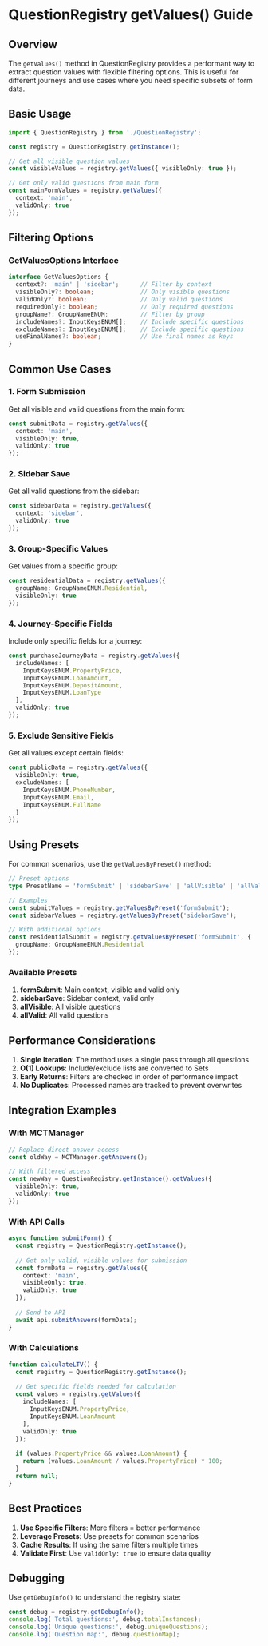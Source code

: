 # QuestionRegistry getValues() Guide

## Overview

The `getValues()` method in QuestionRegistry provides a performant way to extract question values with flexible filtering options. This is useful for different journeys and use cases where you need specific subsets of form data.

## Basic Usage

```typescript
import { QuestionRegistry } from './QuestionRegistry';

const registry = QuestionRegistry.getInstance();

// Get all visible question values
const visibleValues = registry.getValues({ visibleOnly: true });

// Get only valid questions from main form
const mainFormValues = registry.getValues({ 
  context: 'main',
  validOnly: true 
});
```

## Filtering Options

### GetValuesOptions Interface

```typescript
interface GetValuesOptions {
  context?: 'main' | 'sidebar';      // Filter by context
  visibleOnly?: boolean;             // Only visible questions
  validOnly?: boolean;               // Only valid questions
  requiredOnly?: boolean;            // Only required questions
  groupName?: GroupNameENUM;         // Filter by group
  includeNames?: InputKeysENUM[];    // Include specific questions
  excludeNames?: InputKeysENUM[];    // Exclude specific questions
  useFinalNames?: boolean;           // Use final names as keys
}
```

## Common Use Cases

### 1. Form Submission
Get all visible and valid questions from the main form:

```typescript
const submitData = registry.getValues({
  context: 'main',
  visibleOnly: true,
  validOnly: true
});
```

### 2. Sidebar Save
Get all valid questions from the sidebar:

```typescript
const sidebarData = registry.getValues({
  context: 'sidebar',
  validOnly: true
});
```

### 3. Group-Specific Values
Get values from a specific group:

```typescript
const residentialData = registry.getValues({
  groupName: GroupNameENUM.Residential,
  visibleOnly: true
});
```

### 4. Journey-Specific Fields
Include only specific fields for a journey:

```typescript
const purchaseJourneyData = registry.getValues({
  includeNames: [
    InputKeysENUM.PropertyPrice,
    InputKeysENUM.LoanAmount,
    InputKeysENUM.DepositAmount,
    InputKeysENUM.LoanType
  ],
  validOnly: true
});
```

### 5. Exclude Sensitive Fields
Get all values except certain fields:

```typescript
const publicData = registry.getValues({
  visibleOnly: true,
  excludeNames: [
    InputKeysENUM.PhoneNumber,
    InputKeysENUM.Email,
    InputKeysENUM.FullName
  ]
});
```

## Using Presets

For common scenarios, use the `getValuesByPreset()` method:

```typescript
// Preset options
type PresetName = 'formSubmit' | 'sidebarSave' | 'allVisible' | 'allValid';

// Examples
const submitValues = registry.getValuesByPreset('formSubmit');
const sidebarValues = registry.getValuesByPreset('sidebarSave');

// With additional options
const residentialSubmit = registry.getValuesByPreset('formSubmit', {
  groupName: GroupNameENUM.Residential
});
```

### Available Presets

1. **formSubmit**: Main context, visible and valid only
2. **sidebarSave**: Sidebar context, valid only
3. **allVisible**: All visible questions
4. **allValid**: All valid questions

## Performance Considerations

1. **Single Iteration**: The method uses a single pass through all questions
2. **O(1) Lookups**: Include/exclude lists are converted to Sets
3. **Early Returns**: Filters are checked in order of performance impact
4. **No Duplicates**: Processed names are tracked to prevent overwrites

## Integration Examples

### With MCTManager

```typescript
// Replace direct answer access
const oldWay = MCTManager.getAnswers();

// With filtered access
const newWay = QuestionRegistry.getInstance().getValues({
  visibleOnly: true,
  validOnly: true
});
```

### With API Calls

```typescript
async function submitForm() {
  const registry = QuestionRegistry.getInstance();
  
  // Get only valid, visible values for submission
  const formData = registry.getValues({
    context: 'main',
    visibleOnly: true,
    validOnly: true
  });
  
  // Send to API
  await api.submitAnswers(formData);
}
```

### With Calculations

```typescript
function calculateLTV() {
  const registry = QuestionRegistry.getInstance();
  
  // Get specific fields needed for calculation
  const values = registry.getValues({
    includeNames: [
      InputKeysENUM.PropertyPrice,
      InputKeysENUM.LoanAmount
    ],
    validOnly: true
  });
  
  if (values.PropertyPrice && values.LoanAmount) {
    return (values.LoanAmount / values.PropertyPrice) * 100;
  }
  return null;
}
```

## Best Practices

1. **Use Specific Filters**: More filters = better performance
2. **Leverage Presets**: Use presets for common scenarios
3. **Cache Results**: If using the same filters multiple times
4. **Validate First**: Use `validOnly: true` to ensure data quality

## Debugging

Use `getDebugInfo()` to understand the registry state:

```typescript
const debug = registry.getDebugInfo();
console.log('Total questions:', debug.totalInstances);
console.log('Unique questions:', debug.uniqueQuestions);
console.log('Question map:', debug.questionMap);
```